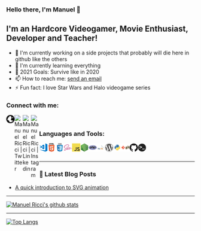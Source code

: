### Hello there, I'm Manuel 👋

## I'm an Hardcore Videogamer, Movie Enthusiast, Developer and Teacher!

- 🔭 I'm currently working on a side projects that probably will die here in github like the others
- 🌱 I'm currently learning everything
- 💯 2021 Goals: Survive like in 2020
- 📫 How to reach me: [send an email](mailto:info@manuelricci.com)
- ⚡ Fun fact: I love Star Wars and Halo videogame series

### Connect with me:

[<img align="left" alt="manuelricci.com" width="22px" src="https://raw.githubusercontent.com/iconic/open-iconic/master/svg/globe.svg">](https:/www.manuelricci.com)
[<img align="left" alt="Manuel Ricci | Twitter" width="22px" src="https://cdn.jsdelivr.net/npm/simple-icons@v3/icons/twitter.svg">](https://twitter.com/ManuelWebDev)
[<img align="left" alt="Manuel Ricci | Linkedin" width="22px" src="https://cdn.jsdelivr.net/npm/simple-icons@v3/icons/linkedin.svg">](https://www.linkedin.com/in/riccimanuel/)
[<img align="left" alt="Manuel Ricci | Instagram" width="22px" src="https://cdn.jsdelivr.net/npm/simple-icons@v3/icons/instagram.svg">](https://www.instagram.com/manuelricciwc/)

<br />

### Languages and Tools:

<img align="left" alt="visual studio code" width="22px" src="https://raw.githubusercontent.com/github/explore/80688e429a7d4ef2fca1e82350fe8e3517d3494d/topics/visual-studio-code/visual-studio-code.png">
<img align="left" alt="HTML 5" width="22px" src="https://raw.githubusercontent.com/github/explore/80688e429a7d4ef2fca1e82350fe8e3517d3494d/topics/html/html.png">
<img align="left" alt="CSS 3" width="22px" src="https://raw.githubusercontent.com/github/explore/80688e429a7d4ef2fca1e82350fe8e3517d3494d/topics/css/css.png">
<img align="left" alt="SASS" width="22px" src="https://raw.githubusercontent.com/github/explore/80688e429a7d4ef2fca1e82350fe8e3517d3494d/topics/sass/sass.png">
<img align="left" alt="JavaScript" width="22px" src="https://raw.githubusercontent.com/github/explore/80688e429a7d4ef2fca1e82350fe8e3517d3494d/topics/javascript/javascript.png">
<img align="left" alt="Node JS" width="22px" src="https://raw.githubusercontent.com/github/explore/80688e429a7d4ef2fca1e82350fe8e3517d3494d/topics/nodejs/nodejs.png">
<img align="left" alt="PHP" width="22px" src="https://raw.githubusercontent.com/github/explore/80688e429a7d4ef2fca1e82350fe8e3517d3494d/topics/php/php.png">
<img align="left" alt="MySQL" width="22px" src="https://raw.githubusercontent.com/github/explore/80688e429a7d4ef2fca1e82350fe8e3517d3494d/topics/mysql/mysql.png">
<img align="left" alt="WordPress" width="22px" src="https://raw.githubusercontent.com/github/explore/80688e429a7d4ef2fca1e82350fe8e3517d3494d/topics/wordpress/wordpress.png">
<img align="left" alt="Python" width="22px" src="https://raw.githubusercontent.com/github/explore/80688e429a7d4ef2fca1e82350fe8e3517d3494d/topics/python/python.png">
<img align="left" alt="Git" width="22px" src="https://raw.githubusercontent.com/github/explore/80688e429a7d4ef2fca1e82350fe8e3517d3494d/topics/git/git.png">
<img align="left" alt="GitHub" width="22px" src="https://raw.githubusercontent.com/github/explore/78df643247d429f6cc873026c0622819ad797942/topics/github/github.png">
<img align="left" alt="Terminal" width="22px" src="https://raw.githubusercontent.com/github/explore/80688e429a7d4ef2fca1e82350fe8e3517d3494d/topics/terminal/terminal.png">

<br>
<br>

---

### 📕 Latest Blog Posts

<!-- BLOG-POST-LIST:START -->
- [A quick introduction to SVG animation](https://dev.to/manuelricci/a-quick-introduction-to-svg-animation-57a6)
<!-- BLOG-POST-LIST:END -->

---

[![Manuel Ricci's github stats](https://github-readme-stats.vercel.app/api?username=manuelricci&show_icons=true&hide_border=true&count_private=true&include_all_commits=true)](https://github.com/manuelricci)

---

[![Top Langs](https://github-readme-stats.vercel.app/api/top-langs/?username=manuelricci&layout=compact)](https://github.com/manuelricci/github-readme-stats)

[website]: https:/www.manuelricci.com
[twitter]: https://twitter.com/ManuelWebDev
[instagram]: https://www.instagram.com/manuelricciwc/
[linkedin]: https://www.linkedin.com/in/riccimanuel/
